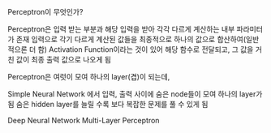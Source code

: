 Perceptron이 무엇인가?

Perceptron은 입력 받는 부분과
해당 입력을 받아 각각 다르게 계산하는 내부 파라미터가 존재
입력으로 각기 다르게 계산된 값들을 최종적으로 하나의 값으로 합산하여(일반적으론 더 함)
Activation Function이라는 것이 있어 해당 함수로 전달되고,
그 값을 거친 값이 최종 출력 값으로 나오게 됨

Perceptron은 여럿이 모여 하나의 layer(겹)이 되는데,

Simple Neural Network
에서 입력, 출력 사이에 숨은 node들이 모여 하나의 layer가 됨
숨은 hidden layer를 늘릴 수록 보다 복잡한 문제를 풀 수 있게 됨

Deep Neural Network
Multi-Layer Perceptron
